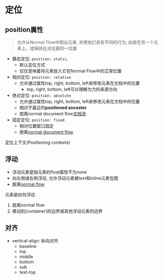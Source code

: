 # 定位

## position属性

> 允许从Normal Flow中取出元素, 并使他们具有不同的行为, 如放在另一个元素上，或保持在浏览器同一位置

- 静态定位: `position: static`,
  - 默认定位方式
  - 仅仅意味着将元素放入它在Normal Flow中的正常位置
- 相对定位: `position: relative`
  - 允许通过属性top, right, bottom, left来修改元素在文档中的位置
    - top, right, bottom, left可以理解为力的来源方向
- 绝对定位: `position: absolute`
  - 允许通过属性top, right, bottom, left来修改元素在文档中的位置
  - 相对于最近的**positioned ancestor**
  - 脱离normal document flow[文档流](CSS_Normal_Flow.md)
- 固定定位: `position: fixed`
  - 相对位置窗口固定
  - 脱离[normal document flow](CSS_Normal_Flow.md)

定位上下文(Positioning contexts)

## 浮动

- 浮动元素是指元素的float属性不为none
- 向左侧或右侧浮动, 允许浮动元素被text和inline元素包围
- 脱离[normal flow](CSS_Normal_Flow.md)

元素是如何浮动

1. 脱离normal flow
2. 移动到[container]的边界或其他浮动元素的边界

## 对齐

- vertical-align: 纵向对齐
  - baseline
  - top
  - middle
  - bottom
  - sub
  - text-top